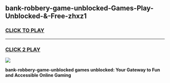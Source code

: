 
## bank-robbery-game-unblocked-Games-Play-Unblocked-&-Free-zhxz1
<h3>
<a href="https://premium76.site?title=bank-robbery-game-unblocked&ref=24A">CLICK TO PLAY</a></h3>
<hr>

<h3>
<a href="https://premium76.site?title=bank-robbery-game-unblocked&ref=24A">CLICK 2 PLAY</a>
  
</h3>

<a href="https://premium76.site?title=bank-robbery-game-unblocked&ref=24A"><img src="https://clearcache.store/games.png"></a>


**bank-robbery-game-unblocked games unblocked: Your Gateway to Fun and Accessible Online Gaming**
